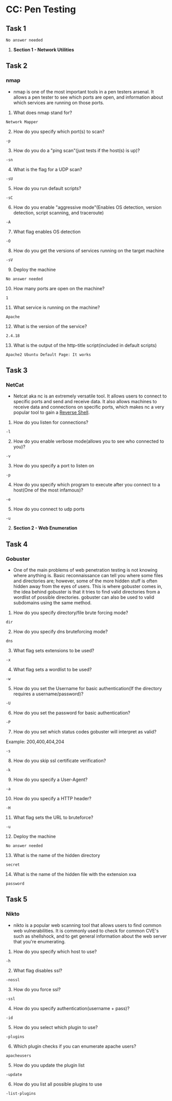 # CC: Pen Testing

## Task 1

```
No answer needed
```

1. __Section 1 - Network Utilities__

## Task 2

### __nmap__

* nmap is one of the most important tools in a pen testers arsenal. It allows a pen tester to see which ports are open, and information about which services are running on those ports.

1. What does nmap stand for?

```
Network Mapper
```

2. How do you specify which port(s) to scan?

```
-p
```

3. How do you do a "ping scan"(just tests if the host(s) is up)?

```
-sn
```

4. What is the flag for a UDP scan? 

```
-sU
```

5. How do you run default scripts?

```
-sC
```

6. How do you enable "aggressive mode"(Enables OS detection, version detection, script scanning, and traceroute)

```
-A
```

7. What flag enables OS detection

```
-O
```

8. How do you get the versions of services running on the target machine 

```
-sV
```

9. Deploy the machine

```
No answer needed
```

10. How many ports are open on the machine?    

```
1
```

11. What service is running on the machine?           

```
Apache
```

12. What is the version of the service?

```
2.4.18
```

13. What is the output of the http-title script(included in default scripts)


```
Apache2 Ubuntu Default Page: It works
```

## Task 3

### NetCat

* Netcat aka nc is an extremely versatile tool. It allows users to connect to specific ports and send and receive data. It also allows machines to receive data and connections on specific ports, which makes nc a very popular tool to gain a [Reverse Shell](https://resources.infosecinstitute.com/icmp-reverse-shell/#gref).

1. How do you listen for connections?

```
-l
```

2. How do you enable verbose mode(allows you to see who connected to you)?

```
-v
```

3. How do you specify a port to listen on

```
-p
```

4. How do you specify which program to execute after you connect to a host(One of the most infamous)?

```
-e
```

5. How do you connect to udp ports

```
-u
```

2. __Section 2 - Web Enumeration__

## Task 4

### Gobuster

* One of the main problems of web penetration testing is not knowing where anything is. Basic reconnaissance can tell you where some files and directories are; however, some of the more hidden stuff is often hidden away from the eyes of users. This is where gobuster comes in, the idea behind gobuster is that it tries to find valid directories from a wordlist of possible directories. gobuster can also be used to valid subdomains using the same method.

1. How do you specify directory/file brute forcing mode?

```
dir
```

2. How do you specify dns bruteforcing mode?    

```
dns
```

3. What flag sets extensions to be used?

```
-x
```

4. What flag sets a wordlist to be used?

```
-w
```

5. How do you set the Username for basic authentication(If the directory requires a username/password)?

```
-U
```

6. How do you set the password for basic authentication?

```
-P
```

7. How do you set which status codes gobuster will interpret as valid?

Example: 200,400,404,204

```
-s
```

8. How do you skip ssl certificate verification?

```
-k
```

9. How do you specify a User-Agent?

```
-a
```

10. How do you specify a HTTP header?

```
-H
```

11. What flag sets the URL to bruteforce?

```
-u
```

12. Deploy the machine

```
No answer needed
```

13. What is the name of the hidden directory

```
secret
```

14. What is the name of the hidden file with the extension xxa

```
password
```

## Task 5

### Nikto

* nikto is a popular web scanning tool that allows users to find common web vulnerabilities. It is commonly used to check for common CVE's such as shellshock, and to get general information about the web server that you're enumerating.

1. How do you specify which host to use?   

```
-h
```

2. What flag disables ssl?

```
-nossl
```

3. How do you force ssl?

```
-ssl
```

4. How do you specify authentication(username + pass)?

```
-id
```

5. How do you select which plugin to use?

```
-plugins
```

6. Which plugin checks if you can enumerate apache users?   
```
apacheusers
``` 

5. How do you update the plugin list    

```
-update
```

6. How do you list all possible plugins to use

```
-list-plugins
```
